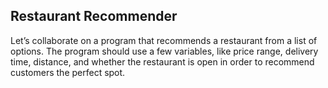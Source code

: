 ## Restaurant Recommender

Let’s collaborate on a program that recommends a restaurant from a list of options. The program should use a few variables, like price range, delivery time, distance, and whether the restaurant is open in order to recommend customers the perfect spot.